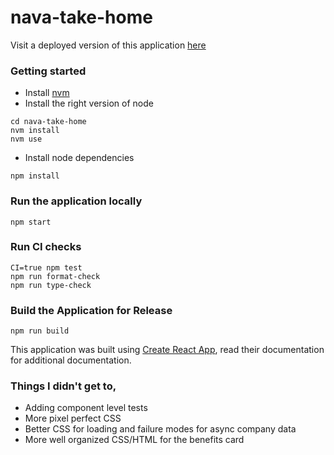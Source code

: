 # nava-take-home

Visit a deployed version of this application [here](https://nava-take-home.vercel.app/)

### Getting started

- Install [nvm](https://github.com/nvm-sh/nvm)
- Install the right version of node

```
cd nava-take-home
nvm install
nvm use
```

- Install node dependencies

```
npm install
```

### Run the application locally

```
npm start
```

### Run CI checks

```
CI=true npm test
npm run format-check
npm run type-check
```

### Build the Application for Release

```
npm run build
```

This application was built using [Create React App](https://create-react-app.dev/), read their documentation for additional documentation.

### Things I didn't get to,

- Adding component level tests
- More pixel perfect CSS
- Better CSS for loading and failure modes for async company data
- More well organized CSS/HTML for the benefits card

